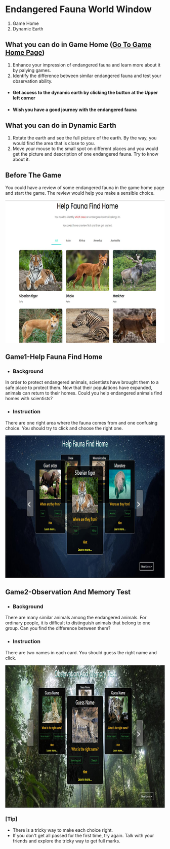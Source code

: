 # Endangered Fauna World Window 
1. Game Home
2. Dynamic Earth

## What you can do in Game Home ([Go To Game Home Page](http://www.efww.top))
1. Enhance your impression of endangered fauna and learn more about it by palying games.
2. Identify the difference between similar endangered fauna and test your observation ability.
- #### Get access to the dynamic earth by clicking the button at the Upper left corner
- #### Wish you have a good journey with the endangered fauna

## What you can do in Dynamic Earth 
1. Rotate the earth and see the full picture of the earth. By the way, you would find the area that is close to you.
2. Move your mouse to the small spot on different places and you would get the picture and description of one endangered fauna. Try to know about it.

## Before The Game
You could have a review of some endangered fauna in the game home page and start the game. The review would help you make a sensible choice.

<img src="https://github.com/liyao0123/SoftwareEngineering2021Desk3/blob/33abcdbe8ce7e38cf1d6797af62c62248fe86baf/application/static/images/game_review_v4.jpg" width="800" height="450"/></br>

## Game1-Help Fauna Find Home
- ### Background 
In order to protect endangered animals, scientists have brought them to a safe place to protect them. Now that their populations have expanded, animals can return to their homes. Could you help endangered animals find homes with scientists? 

- ### Instruction
There are one right area where the fauna comes from and one confusing choice. You should try to click and choose the right one.

<img src="https://github.com/liyao0123/SoftwareEngineering2021Desk3/blob/33abcdbe8ce7e38cf1d6797af62c62248fe86baf/application/static/images/game1_v4.jpg" width="800" height="450"/></br>

## Game2-Observation And Memory Test
- ### Background 
There are many similar animals among the endangered animals. For ordinary people, it is difficult to distinguish animals that belong to one group. Can you find the difference between them?

- ### Instruction
There are two names in each card. You should guess the right name and click.

<img src="https://github.com/liyao0123/SoftwareEngineering2021Desk3/blob/33abcdbe8ce7e38cf1d6797af62c62248fe86baf/application/static/images/game2_v4.jpg" width="800" height="450"/></br>

### [Tip]
- There is a tricky way to make each choice right. 
- If you don't get all passed for the first time, try again. Talk with your friends and explore the tricky way to get full marks.
